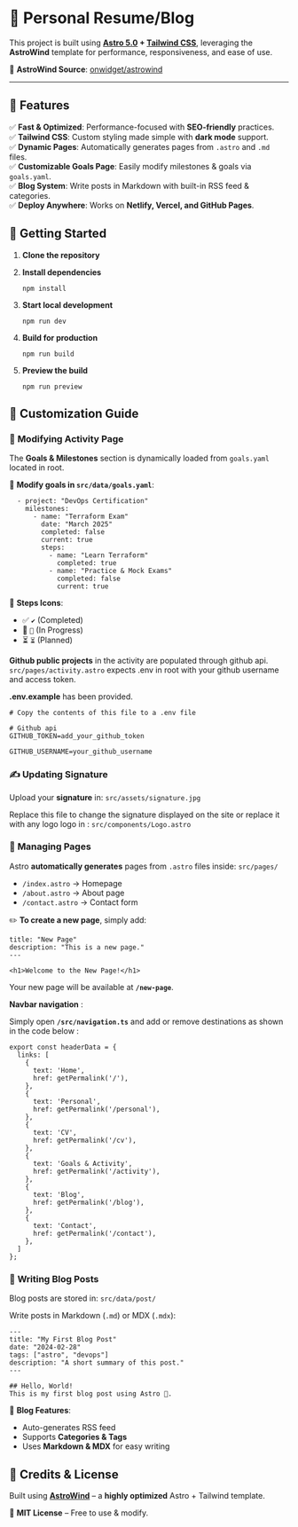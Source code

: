 # 🚀 Personal Resume/Blog

This project is built using **[Astro 5.0](https://astro.build/) + [Tailwind CSS](https://tailwindcss.com/)**, leveraging the **AstroWind** template for performance, responsiveness, and ease of use.

🔗 **AstroWind Source**: [onwidget/astrowind](https://github.com/onwidget/astrowind)

----------

## 🌟 Features

✅ **Fast & Optimized**: Performance-focused with **SEO-friendly** practices.  
✅ **Tailwind CSS**: Custom styling made simple with **dark mode** support.  
✅ **Dynamic Pages**: Automatically generates pages from `.astro` and `.md` files.  
✅ **Customizable Goals Page**: Easily modify milestones & goals via `goals.yaml`.  
✅ **Blog System**: Write posts in Markdown with built-in RSS feed & categories.  
✅ **Deploy Anywhere**: Works on **Netlify, Vercel, and GitHub Pages**.

## 📌 Getting Started

1.  **Clone the repository**
    
2.  **Install dependencies**

    `npm install` 
    
3.  **Start local development**
    
    `npm run dev` 
    
4.  **Build for production**

    `npm run build` 
    
5.  **Preview the build**
    
    `npm run preview`

## 📝 Customization Guide

### 🎯 **Modifying Activity Page**

The **Goals & Milestones** section is dynamically loaded from `goals.yaml` located in root.

📂 **Modify goals in `src/data/goals.yaml`**:

```goals:
  - project: "DevOps Certification"
    milestones:
      - name: "Terraform Exam"
        date: "March 2025"
        completed: false
        current: true
        steps:
          - name: "Learn Terraform"
            completed: true
          - name: "Practice & Mock Exams"
            completed: false
            current: true
```

🔹 **Steps Icons**:

-   ✅ `✔` (Completed)
-   🚧 `🚧` (In Progress)
-   ⏳ `⏳` (Planned)

  **Github public projects** in the activity are populated through github api.
  `src/pages/activity.astro` expects .env in root with your github username and access token.

**.env.example** has been provided.

```
# Copy the contents of this file to a .env file

# Github api
GITHUB_TOKEN=add_your_github_token

GITHUB_USERNAME=your_github_username
```


### ✍ **Updating Signature**

Upload your **signature** in:
`src/assets/signature.jpg` 

Replace this file to change the signature displayed on the site or replace it 
with any logo logo in : `src/components/Logo.astro` 

### 📄 **Managing Pages**

Astro **automatically generates** pages from `.astro` files inside: `src/pages/` 

-   `/index.astro` → Homepage
-   `/about.astro` → About page
-   `/contact.astro` → Contact form

✏️ **To create a new page**, simply add:

```
title: "New Page"
description: "This is a new page."
---

<h1>Welcome to the New Page!</h1>

```

Your new page will be available at **`/new-page`**.

**Navbar navigation** : 

Simply open **`/src/navigation.ts`** and add or remove destinations as shown in the code below : 


```
export const headerData = {
  links: [
    {
      text: 'Home',
      href: getPermalink('/'),
    },
    {
      text: 'Personal',
      href: getPermalink('/personal'),
    },
    {
      text: 'CV',
      href: getPermalink('/cv'),
    },
    {
      text: 'Goals & Activity',
      href: getPermalink('/activity'),
    },
    {
      text: 'Blog',
      href: getPermalink('/blog'),
    },
    {
      text: 'Contact',
      href: getPermalink('/contact'),
    },
  ]
};

```

### 📰 **Writing Blog Posts**

Blog posts are stored in:  `src/data/post/` 

Write posts in Markdown (`.md`) or MDX (`.mdx`):

```
---
title: "My First Blog Post"
date: "2024-02-28"
tags: ["astro", "devops"]
description: "A short summary of this post."
---

## Hello, World!
This is my first blog post using Astro 🚀.

```

📌 **Blog Features**:

-   Auto-generates RSS feed
-   Supports **Categories & Tags**
-   Uses **Markdown & MDX** for easy writing

## 🔗 Credits & License

Built using **[AstroWind](https://github.com/onwidget/astrowind)** – a **highly optimized** Astro + Tailwind template.

📜 **MIT License** – Free to use & modify.
